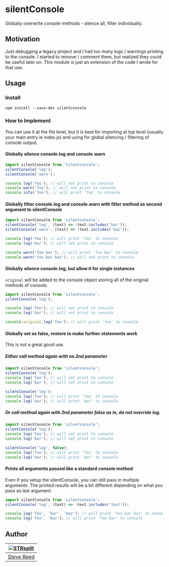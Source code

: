 # silentConsole
Globally overwrite console methods - silence all, filter individually.

## Motivation
Just debugging a legacy project and I had too many logs / warnings printing to the console. I started to remove / comment them, but realized they could be useful later on. This module is just an extension of the code I wrote for that use.

## Usage
### Install
```
npm install --save-dev silentconsole
```

### How to Implement
You can use it at the file level, but it is best for importing at top level (usually your main entry ie index.js) and using for global silencing / filtering of console output. 

#### Globally silence console.log and console.warn
```javascript
import silentConsole from 'silentconsole';
silentConsole('log');
silentConsole('warn');

console.log('foo'); // will not print to console
console.warn('foo'); // will not print to console
console.info('foo'); // will print 'foo' to console
```

#### Globally filter console.log and console.warn with filter method as second argument to silentConsole

```javascript
import silentConsole from 'silentconsole';
silentConsole('log', (text) => !text.includes('bar'));
silentConsole('warn', (text) => !text.includes('baz'));

console.log('foo'); // will print 'foo' to console
console.log('bar'); // will not print to console

console.warn('foo bar'); // will print 'foo bar' to console
console.warn('foo bar baz'); // will not print to console

```

#### Globally silence console.log, but allow it for single instances
`original` will be added to the console object storing all of the original methods of console.

```javascript
import silentConsole from 'silentconsole';
silentConsole('log');

console.log('foo'); // will not print to console
console.log('bar'); // will not print to console

console.original.log('foo'); // will print 'foo' to console

```
#### Globally set as false, restore to make further statements work
This is not a great good use.

##### Either call method again with no 2nd parameter

```javascript
import silentConsole from 'silentconsole';  
silentConsole('log');
console.log('foo'); // will not print to console
console.log('bar'); // will not print to console

silentConsole('log');
console.log('foo'); // will print 'foo' to console
console.log('bar'); // will print 'bar' to console


```
##### Or call method again with 2nd parameter false as in, do not override log.

```javascript
import silentConsole from 'silentconsole';  
silentConsole('log');
console.log('foo'); // will not print to console
console.log('bar'); // will not print to console

silentConsole('log', false);
console.log('foo'); // will print 'foo' to console
console.log('bar'); // will print 'bar' to console


```

#### Prints all arguments passed like a standard console method
Even if you setup the silentConsole, you can still pass in multiple arguments. The printed results will be a bit different depending on what you pass as last argument.

```javascript
import silentConsole from 'silentconsole';
silentConsole('log', (text) => !text.includes('test'));

console.log('foo', 'bar', 'baz'); // will print 'foo bar baz' to console
console.log('foo', 'bar'); // will print 'foo bar' to console

```

## Author
[![STRsplit](https://github.com/STRsplit.png?size=100)](https://github.com/STRsplit) | 
---|
[Steve Reed](https://github.com/STRsplit) |

